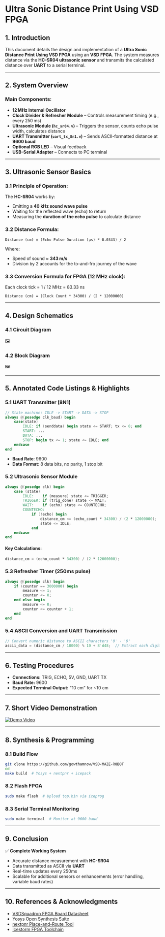 
# Ultra Sonic Distance Print Using VSD FPGA

## 1. Introduction

This document details the design and implementation of a **Ultra Sonic Distance Print Using VSD FPGA** using an **VSD FPGA**. The system measures distance via the **HC-SR04 ultrasonic sensor** and transmits the calculated distance over **UART** to a serial terminal.

---

## 2. System Overview

### Main Components:
- **12 MHz Internal Oscillator**
- **Clock Divider & Refresher Module** – Controls measurement timing (e.g., every 250 ms)
- **Ultrasonic Module (`hc_sr04.v`)** – Triggers the sensor, counts echo pulse width, calculates distance
- **UART Transmitter (`uart_tx_8n1.v`)** – Sends ASCII-formatted distance at **9600 baud**
- **Optional RGB LED** – Visual feedback
- **USB–Serial Adapter** – Connects to PC terminal

---

## 3. Ultrasonic Sensor Basics

### 3.1 Principle of Operation:
The **HC-SR04** works by:
- Emitting a **40 kHz sound wave pulse**
- Waiting for the reflected wave (echo) to return
- Measuring the **duration of the echo pulse** to calculate distance

### 3.2 Distance Formula:
```
Distance (cm) = (Echo Pulse Duration (μs) * 0.0343) / 2
```
Where:
- Speed of sound ≈ **343 m/s**
- Division by 2 accounts for the to-and-fro journey of the wave

### 3.3 Conversion Formula for FPGA (12 MHz clock):
Each clock tick = 1 / 12 MHz = 83.33 ns
```
Distance (cm) = (Clock Count * 34300) / (2 * 12000000)
```

---

## 4. Design Schematics

### 4.1 Circuit Diagram
🖼️

### 4.2 Block Diagram
🖼️ 

---

## 5. Annotated Code Listings & Highlights

### 5.1 UART Transmitter (8N1)
```verilog
// State machine: IDLE -> START -> DATA -> STOP
always @(posedge clk_baud) begin
    case(state)
        IDLE: if (senddata) begin state <= START; tx <= 0; end
        START: ...
        DATA: ...
        STOP: begin tx <= 1; state <= IDLE; end
    endcase
end
```
- **Baud Rate**: 9600
- **Data Format**: 8 data bits, no parity, 1 stop bit

### 5.2 Ultrasonic Sensor Module
```verilog
always @(posedge clk) begin
    case (state)
        IDLE:    if (measure) state <= TRIGGER;
        TRIGGER: if (trig_done) state <= WAIT;
        WAIT:    if (echo) state <= COUNTECHO;
        COUNTECHO:
            if (!echo) begin
                distance_cm <= (echo_count * 34300) / (2 * 12000000);
                state <= IDLE;
            end
    endcase
end
```
#### Key Calculations:
```verilog
distance_cm = (echo_count * 34300) / (2 * 12000000);
```

### 5.3 Refresher Timer (250ms pulse)
```verilog
always @(posedge clk) begin
    if (counter == 3000000) begin
        measure <= 1;
        counter <= 0;
    end else begin
        measure <= 0;
        counter <= counter + 1;
    end
end
```

### 5.4 ASCII Conversion and UART Transmission
```verilog
// Convert numeric distance to ASCII characters '0' - '9'
ascii_data = (distance_cm / 10000) % 10 + 8'd48;  // Extract each digit and add ASCII offset
```

---

## 6. Testing Procedures

- **Connections:** TRIG, ECHO, 5V, GND, UART TX
- **Baud Rate:** 9600
- **Expected Terminal Output:** "10 cm" for ~10 cm

---

## 7. Short Video Demonstration
[![Demo Video](path/to/thumbnail.png)](https://github.com/user-attachments/assets/51817db1-c7d6-4cea-a7fe-6f03eacc206a)

---

## 8. Synthesis & Programming

### 8.1 Build Flow
```bash
git clone https://github.com/gowthamnow/VSD-MAZE-ROBOT
cd 
make build  # Yosys + nextpnr + icepack
```

### 8.2 Flash FPGA
```bash
sudo make flash  # Upload top.bin via iceprog
```

### 8.3 Serial Terminal Monitoring
```bash
sudo make terminal  # Monitor at 9600 baud
```

---

## 9. Conclusion

✅ **Complete Working System**
- Accurate distance measurement with **HC-SR04**
- Data transmitted as ASCII via **UART**
- Real-time updates every 250ms
- Scalable for additional sensors or enhancements (error handling, variable baud rates)

---

## 10. References & Acknowledgments
- [VSDSquadron FPGA Board Datasheet](https://www.vlsisystemdesign.com/vsdsquadronfm/)
- [Yosys Open Synthesis Suite](https://yosyshq.net/yosys/)
- [nextpnr Place-and-Route Tool](https://github.com/YosysHQ/nextpnr)
- [Icestorm FPGA Toolchain](https://github.com/YosysHQ/icestorm)
